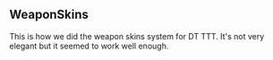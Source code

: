 
## WeaponSkins ##

This is how we did the weapon skins system for DT TTT.
It's not very elegant but it seemed to work well enough.
